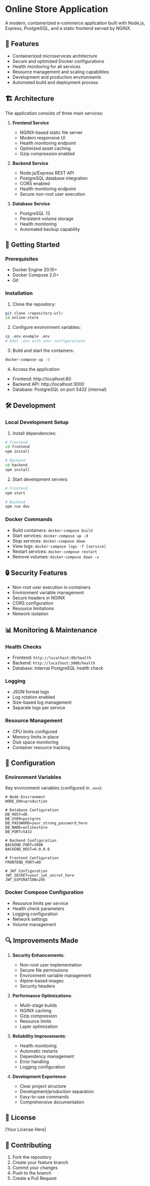 # Online Store Application

A modern, containerized e-commerce application built with Node.js, Express, PostgreSQL, and a static frontend served by NGINX.

## 🌟 Features

- Containerized microservices architecture
- Secure and optimized Docker configurations
- Health monitoring for all services
- Resource management and scaling capabilities
- Development and production environments
- Automated build and deployment process

## 🏗️ Architecture

The application consists of three main services:

1. **Frontend Service**
   - NGINX-based static file server
   - Modern responsive UI
   - Health monitoring endpoint
   - Optimized asset caching
   - Gzip compression enabled

2. **Backend Service**
   - Node.js/Express REST API
   - PostgreSQL database integration
   - CORS enabled
   - Health monitoring endpoint
   - Secure non-root user execution

3. **Database Service**
   - PostgreSQL 13
   - Persistent volume storage
   - Health monitoring
   - Automated backup capability

## 🚀 Getting Started

### Prerequisites

- Docker Engine 20.10+
- Docker Compose 2.0+
- Git

### Installation

1. Clone the repository:
```bash
git clone <repository-url>
cd online-store
```

2. Configure environment variables:
```bash
cp .env.example .env
# Edit .env with your configurations
```

3. Build and start the containers:
```bash
docker-compose up -d
```

4. Access the application:
- Frontend: http://localhost:80
- Backend API: http://localhost:3000
- Database: PostgreSQL on port 5432 (internal)

## 🛠️ Development

### Local Development Setup

1. Install dependencies:
```bash
# Frontend
cd frontend
npm install

# Backend
cd backend
npm install
```

2. Start development servers:
```bash
# Frontend
npm start

# Backend
npm run dev
```

### Docker Commands

- Build containers: `docker-compose build`
- Start services: `docker-compose up -d`
- Stop services: `docker-compose down`
- View logs: `docker-compose logs -f [service]`
- Restart services: `docker-compose restart`
- Remove volumes: `docker-compose down -v`

## 🔒 Security Features

- Non-root user execution in containers
- Environment variable management
- Secure headers in NGINX
- CORS configuration
- Resource limitations
- Network isolation

## 📊 Monitoring & Maintenance

### Health Checks

- Frontend: `http://localhost:80/health`
- Backend: `http://localhost:3000/health`
- Database: Internal PostgreSQL health check

### Logging

- JSON format logs
- Log rotation enabled
- Size-based log management
- Separate logs per service

### Resource Management

- CPU limits configured
- Memory limits in place
- Disk space monitoring
- Container resource tracking

## 🔧 Configuration

### Environment Variables

Key environment variables (configured in `.env`):

```env
# Node Environment
NODE_ENV=production

# Database Configuration
DB_HOST=db
DB_USER=postgres
DB_PASSWORD=your_strong_password_here
DB_NAME=onlinestore
DB_PORT=5432

# Backend Configuration
BACKEND_PORT=3000
BACKEND_HOST=0.0.0.0

# Frontend Configuration
FRONTEND_PORT=80

# JWT Configuration
JWT_SECRET=your_jwt_secret_here
JWT_EXPIRATION=24h
```

### Docker Compose Configuration

- Resource limits per service
- Health check parameters
- Logging configuration
- Network settings
- Volume management

## 🔍 Improvements Made

1. **Security Enhancements**:
   - Non-root user implementation
   - Secure file permissions
   - Environment variable management
   - Alpine-based images
   - Security headers

2. **Performance Optimizations**:
   - Multi-stage builds
   - NGINX caching
   - Gzip compression
   - Resource limits
   - Layer optimization

3. **Reliability Improvements**:
   - Health monitoring
   - Automatic restarts
   - Dependency management
   - Error handling
   - Logging configuration

4. **Development Experience**:
   - Clear project structure
   - Development/production separation
   - Easy-to-use commands
   - Comprehensive documentation

## 📝 License

[Your License Here]

## 👥 Contributing

1. Fork the repository
2. Create your feature branch
3. Commit your changes
4. Push to the branch
5. Create a Pull Request 